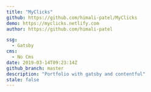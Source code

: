 ```yaml
---
title: "MyClicks"
github: https://github.com/himali-patel/MyClicks
demo: https://myclicks.netlify.com
author: https://github.com/himali-patel

ssg:
  - Gatsby
cms:
  - No Cms
date: 2019-03-14T09:23:14Z
github_branch: master
description: "Portfolio with gatsby and contentful"
stale: false
---
```

